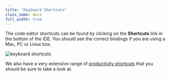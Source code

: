 ```yaml
---
title: "Keyboard Shortcuts"
class_name: docs
full_width: true
---
```


The code editor shortcuts can be found by clicking on the **Shortcuts** link in the bottom of the IDE. You should see the correct bindings if you are using a Mac, PC or Linux box.

![keyboard shortcuts](/img/docs/kb-shortcuts.png)

We also have a very extensive range of [productivity shortcuts](/docs/ide/emmet/) that you should be sure to take a look at.

